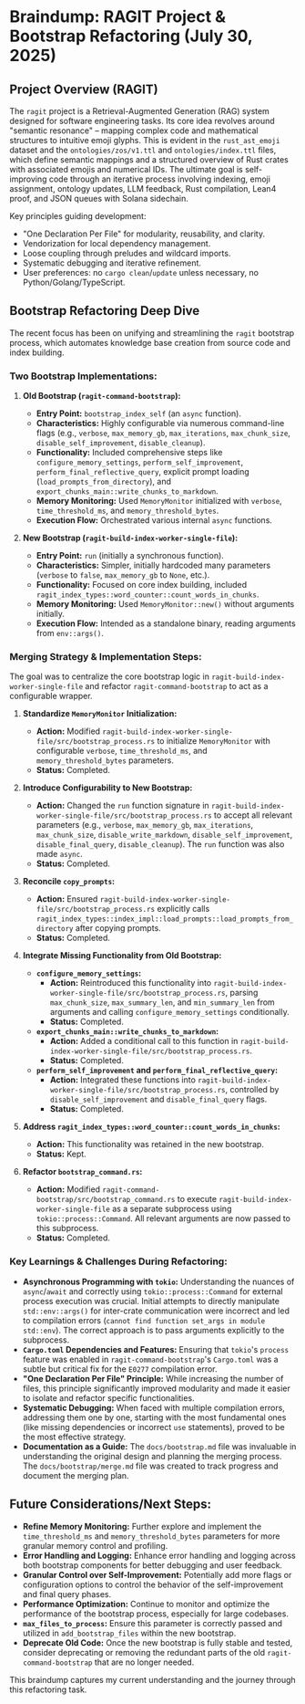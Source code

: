 # Braindump: RAGIT Project & Bootstrap Refactoring (July 30, 2025)

## Project Overview (RAGIT)

The `ragit` project is a Retrieval-Augmented Generation (RAG) system designed for software engineering tasks. Its core idea revolves around "semantic resonance" – mapping complex code and mathematical structures to intuitive emoji glyphs. This is evident in the `rust_ast_emoji` dataset and the `ontologies/zos/v1.ttl` and `ontologies/index.ttl` files, which define semantic mappings and a structured overview of Rust crates with associated emojis and numerical IDs. The ultimate goal is self-improving code through an iterative process involving indexing, emoji assignment, ontology updates, LLM feedback, Rust compilation, Lean4 proof, and JSON queues with Solana sidechain.

Key principles guiding development:
- "One Declaration Per File" for modularity, reusability, and clarity.
- Vendorization for local dependency management.
- Loose coupling through preludes and wildcard imports.
- Systematic debugging and iterative refinement.
- User preferences: no `cargo clean`/`update` unless necessary, no Python/Golang/TypeScript.

## Bootstrap Refactoring Deep Dive

The recent focus has been on unifying and streamlining the `ragit` bootstrap process, which automates knowledge base creation from source code and index building.

### Two Bootstrap Implementations:

1.  **Old Bootstrap (`ragit-command-bootstrap`):**
    *   **Entry Point:** `bootstrap_index_self` (an `async` function).
    *   **Characteristics:** Highly configurable via numerous command-line flags (e.g., `verbose`, `max_memory_gb`, `max_iterations`, `max_chunk_size`, `disable_self_improvement`, `disable_cleanup`).
    *   **Functionality:** Included comprehensive steps like `configure_memory_settings`, `perform_self_improvement`, `perform_final_reflective_query`, explicit prompt loading (`load_prompts_from_directory`), and `export_chunks_main::write_chunks_to_markdown`.
    *   **Memory Monitoring:** Used `MemoryMonitor` initialized with `verbose`, `time_threshold_ms`, and `memory_threshold_bytes`.
    *   **Execution Flow:** Orchestrated various internal `async` functions.

2.  **New Bootstrap (`ragit-build-index-worker-single-file`):**
    *   **Entry Point:** `run` (initially a synchronous function).
    *   **Characteristics:** Simpler, initially hardcoded many parameters (`verbose` to `false`, `max_memory_gb` to `None`, etc.).
    *   **Functionality:** Focused on core index building, included `ragit_index_types::word_counter::count_words_in_chunks`.
    *   **Memory Monitoring:** Used `MemoryMonitor::new()` without arguments initially.
    *   **Execution Flow:** Intended as a standalone binary, reading arguments from `env::args()`.

### Merging Strategy & Implementation Steps:

The goal was to centralize the core bootstrap logic in `ragit-build-index-worker-single-file` and refactor `ragit-command-bootstrap` to act as a configurable wrapper.

1.  **Standardize `MemoryMonitor` Initialization:**
    *   **Action:** Modified `ragit-build-index-worker-single-file/src/bootstrap_process.rs` to initialize `MemoryMonitor` with configurable `verbose`, `time_threshold_ms`, and `memory_threshold_bytes` parameters.
    *   **Status:** Completed.

2.  **Introduce Configurability to New Bootstrap:**
    *   **Action:** Changed the `run` function signature in `ragit-build-index-worker-single-file/src/bootstrap_process.rs` to accept all relevant parameters (e.g., `verbose`, `max_memory_gb`, `max_iterations`, `max_chunk_size`, `disable_write_markdown`, `disable_self_improvement`, `disable_final_query`, `disable_cleanup`). The `run` function was also made `async`.
    *   **Status:** Completed.

3.  **Reconcile `copy_prompts`:**
    *   **Action:** Ensured `ragit-build-index-worker-single-file/src/bootstrap_process.rs` explicitly calls `ragit_index_types::index_impl::load_prompts::load_prompts_from_directory` after copying prompts.
    *   **Status:** Completed.

4.  **Integrate Missing Functionality from Old Bootstrap:**
    *   **`configure_memory_settings`:**
        *   **Action:** Reintroduced this functionality into `ragit-build-index-worker-single-file/src/bootstrap_process.rs`, parsing `max_chunk_size`, `max_summary_len`, and `min_summary_len` from arguments and calling `configure_memory_settings` conditionally.
        *   **Status:** Completed.
    *   **`export_chunks_main::write_chunks_to_markdown`:**
        *   **Action:** Added a conditional call to this function in `ragit-build-index-worker-single-file/src/bootstrap_process.rs`.
        *   **Status:** Completed.
    *   **`perform_self_improvement` and `perform_final_reflective_query`:**
        *   **Action:** Integrated these functions into `ragit-build-index-worker-single-file/src/bootstrap_process.rs`, controlled by `disable_self_improvement` and `disable_final_query` flags.
        *   **Status:** Completed.

5.  **Address `ragit_index_types::word_counter::count_words_in_chunks`:**
    *   **Action:** This functionality was retained in the new bootstrap.
    *   **Status:** Kept.

6.  **Refactor `bootstrap_command.rs`:**
    *   **Action:** Modified `ragit-command-bootstrap/src/bootstrap_command.rs` to execute `ragit-build-index-worker-single-file` as a separate subprocess using `tokio::process::Command`. All relevant arguments are now passed to this subprocess.
    *   **Status:** Completed.

### Key Learnings & Challenges During Refactoring:

*   **Asynchronous Programming with `tokio`:** Understanding the nuances of `async`/`await` and correctly using `tokio::process::Command` for external process execution was crucial. Initial attempts to directly manipulate `std::env::args()` for inter-crate communication were incorrect and led to compilation errors (`cannot find function set_args in module std::env`). The correct approach is to pass arguments explicitly to the subprocess.
*   **`Cargo.toml` Dependencies and Features:** Ensuring that `tokio`'s `process` feature was enabled in `ragit-command-bootstrap`'s `Cargo.toml` was a subtle but critical fix for the `E0277` compilation error.
*   **"One Declaration Per File" Principle:** While increasing the number of files, this principle significantly improved modularity and made it easier to isolate and refactor specific functionalities.
*   **Systematic Debugging:** When faced with multiple compilation errors, addressing them one by one, starting with the most fundamental ones (like missing dependencies or incorrect `use` statements), proved to be the most effective strategy.
*   **Documentation as a Guide:** The `docs/bootstrap.md` file was invaluable in understanding the original design and planning the merging process. The `docs/bootstrap/merge.md` file was created to track progress and document the merging plan.

## Future Considerations/Next Steps:

*   **Refine Memory Monitoring:** Further explore and implement the `time_threshold_ms` and `memory_threshold_bytes` parameters for more granular memory control and profiling.
*   **Error Handling and Logging:** Enhance error handling and logging across both bootstrap components for better debugging and user feedback.
*   **Granular Control over Self-Improvement:** Potentially add more flags or configuration options to control the behavior of the self-improvement and final query phases.
*   **Performance Optimization:** Continue to monitor and optimize the performance of the bootstrap process, especially for large codebases.
*   **`max_files_to_process`:** Ensure this parameter is correctly passed and utilized in `add_bootstrap_files` within the new bootstrap.
*   **Deprecate Old Code:** Once the new bootstrap is fully stable and tested, consider deprecating or removing the redundant parts of the old `ragit-command-bootstrap` that are no longer needed.

This braindump captures my current understanding and the journey through this refactoring task.